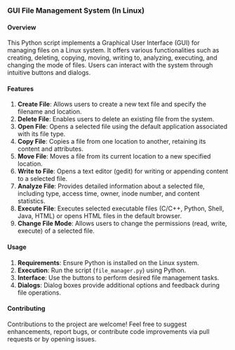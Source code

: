 ### GUI File Management System (In Linux)

#### Overview
This Python script implements a Graphical User Interface (GUI) for managing files on a Linux system. It offers various functionalities such as creating, deleting, copying, moving, writing to, analyzing, executing, and changing the mode of files. Users can interact with the system through intuitive buttons and dialogs.

#### Features
1. **Create File**: Allows users to create a new text file and specify the filename and location.
2. **Delete File**: Enables users to delete an existing file from the system.
3. **Open File**: Opens a selected file using the default application associated with its file type.
4. **Copy File**: Copies a file from one location to another, retaining its content and attributes.
5. **Move File**: Moves a file from its current location to a new specified location.
6. **Write to File**: Opens a text editor (gedit) for writing or appending content to a selected file.
7. **Analyze File**: Provides detailed information about a selected file, including type, access time, owner, inode number, and content statistics.
8. **Execute File**: Executes selected executable files (C/C++, Python, Shell, Java, HTML) or opens HTML files in the default browser.
9. **Change File Mode**: Allows users to change the permissions (read, write, execute) of a selected file.

#### Usage
1. **Requirements**: Ensure Python is installed on the Linux system.
2. **Execution**: Run the script (`file_manager.py`) using Python.
3. **Interface**: Use the buttons to perform desired file management tasks.
4. **Dialogs**: Dialog boxes provide additional options and feedback during file operations.

#### Contributing
Contributions to the project are welcome! Feel free to suggest enhancements, report bugs, or contribute code improvements via pull requests or by opening issues.
